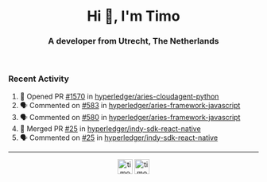 <h1 align="center">Hi 👋, I'm Timo</h1>
<h3 align="center">A developer from Utrecht, The Netherlands</h3>
<br/>
<!-- https://github.com/rahuldkjain/github-profile-readme-generator --!>

<!--  <p align="left"><img src="https://github-readme-stats.vercel.app/api?username=timoglastra&show_icons=true&count_private=true&" alt="timoglastra" /></p> --!>

<!--
Github language stats
<p align="left"><img src="https://github-readme-stats.vercel.app/api/top-langs/?username=timoglastra&layout=compact" alt="timoglastra" /><p>
-->

<!-- Codestats language stats -->
<!-- <p align="left"><img src="https://codestats-readme.vercel.app/api/top-langs/?username=timoglastra&layout=compact&language_count=12" alt="timoglastra" /><p>    --!>
  
<h3>Recent Activity</h3>

<!--START_SECTION:activity-->
1. 💪 Opened PR [#1570](https://github.com/hyperledger/aries-cloudagent-python/pull/1570) in [hyperledger/aries-cloudagent-python](https://github.com/hyperledger/aries-cloudagent-python)
2. 🗣 Commented on [#583](https://github.com/hyperledger/aries-framework-javascript/issues/583) in [hyperledger/aries-framework-javascript](https://github.com/hyperledger/aries-framework-javascript)
3. 🗣 Commented on [#580](https://github.com/hyperledger/aries-framework-javascript/issues/580) in [hyperledger/aries-framework-javascript](https://github.com/hyperledger/aries-framework-javascript)
4. 🎉 Merged PR [#25](https://github.com/hyperledger/indy-sdk-react-native/pull/25) in [hyperledger/indy-sdk-react-native](https://github.com/hyperledger/indy-sdk-react-native)
5. 🗣 Commented on [#25](https://github.com/hyperledger/indy-sdk-react-native/issues/25) in [hyperledger/indy-sdk-react-native](https://github.com/hyperledger/indy-sdk-react-native)
<!--END_SECTION:activity-->

---

<p align="center">
<a href="https://twitter.com/timoglastra" target="blank"><img align="center" src="https://cdn.jsdelivr.net/npm/simple-icons@3.0.1/icons/twitter.svg" alt="timoglastra" height="30" width="30" /></a>
<a href="https://linkedin.com/in/timoglastra" target="blank"><img align="center" src="https://cdn.jsdelivr.net/npm/simple-icons@3.0.1/icons/linkedin.svg" alt="timoglastra" height="30" width="30" /></a>
</p>



